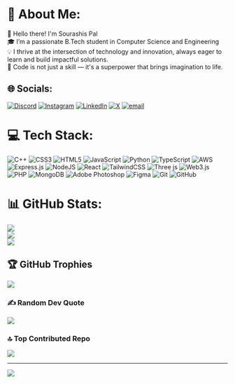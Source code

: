 # 💫 About Me:
👋 Hello there! I'm Sourashis Pal<br>🎓 I’m a passionate B.Tech student in Computer Science and Engineering<br>💡 I thrive at the intersection of technology and innovation, always eager to learn and build impactful solutions.<br>🔁 Code is not just a skill — it's a superpower that brings imagination to life.


## 🌐 Socials:
[![Discord](https://img.shields.io/badge/Discord-%237289DA.svg?logo=discord&logoColor=white)](https://discord/channels/@me) [![Instagram](https://img.shields.io/badge/Instagram-%23E4405F.svg?logo=Instagram&logoColor=white)](https://instagram.com/_nobi.07_) [![LinkedIn](https://img.shields.io/badge/LinkedIn-%230077B5.svg?logo=linkedin&logoColor=white)](https://www.linkedin.com/in/sourashis-pal-570b7432b) [![X](https://img.shields.io/badge/X-black.svg?logo=X&logoColor=white)](https://x.com/Soura_13) [![email](https://img.shields.io/badge/Email-D14836?logo=gmail&logoColor=white)](mailto:palsourashis04@gmail.com) 

# 💻 Tech Stack:
![C++](https://img.shields.io/badge/c++-%2300599C.svg?style=plastic&logo=c%2B%2B&logoColor=white) ![CSS3](https://img.shields.io/badge/css3-%231572B6.svg?style=plastic&logo=css3&logoColor=white) ![HTML5](https://img.shields.io/badge/html5-%23E34F26.svg?style=plastic&logo=html5&logoColor=white) ![JavaScript](https://img.shields.io/badge/javascript-%23323330.svg?style=plastic&logo=javascript&logoColor=%23F7DF1E) ![Python](https://img.shields.io/badge/python-3670A0?style=plastic&logo=python&logoColor=ffdd54) ![TypeScript](https://img.shields.io/badge/typescript-%23007ACC.svg?style=plastic&logo=typescript&logoColor=white) ![AWS](https://img.shields.io/badge/AWS-%23FF9900.svg?style=plastic&logo=amazon-aws&logoColor=white) ![Express.js](https://img.shields.io/badge/express.js-%23404d59.svg?style=plastic&logo=express&logoColor=%2361DAFB) ![NodeJS](https://img.shields.io/badge/node.js-6DA55F?style=plastic&logo=node.js&logoColor=white) ![React](https://img.shields.io/badge/react-%2320232a.svg?style=plastic&logo=react&logoColor=%2361DAFB) ![TailwindCSS](https://img.shields.io/badge/tailwindcss-%2338B2AC.svg?style=plastic&logo=tailwind-css&logoColor=white) ![Three js](https://img.shields.io/badge/threejs-black?style=plastic&logo=three.js&logoColor=white) ![Web3.js](https://img.shields.io/badge/web3.js-F16822?style=plastic&logo=web3.js&logoColor=white) ![PHP](https://img.shields.io/badge/php-%23777BB4.svg?style=plastic&logo=php&logoColor=white) ![MongoDB](https://img.shields.io/badge/MongoDB-%234ea94b.svg?style=plastic&logo=mongodb&logoColor=white) ![Adobe Photoshop](https://img.shields.io/badge/adobe%20photoshop-%2331A8FF.svg?style=plastic&logo=adobe%20photoshop&logoColor=white) ![Figma](https://img.shields.io/badge/figma-%23F24E1E.svg?style=plastic&logo=figma&logoColor=white) ![Git](https://img.shields.io/badge/git-%23F05033.svg?style=plastic&logo=git&logoColor=white) ![GitHub](https://img.shields.io/badge/github-%23121011.svg?style=plastic&logo=github&logoColor=white)
# 📊 GitHub Stats:
![](https://github-readme-stats.vercel.app/api?username=Soura1345&theme=ambient_gradient&hide_border=false&include_all_commits=false&count_private=false)<br/>
![](https://nirzak-streak-stats.vercel.app/?user=Soura1345&theme=ambient_gradient&hide_border=false)<br/>
![](https://github-readme-stats.vercel.app/api/top-langs/?username=Soura1345&theme=ambient_gradient&hide_border=false&include_all_commits=false&count_private=false&layout=compact)

## 🏆 GitHub Trophies
![](https://github-profile-trophy.vercel.app/?username=Soura1345&theme=ambient_gradient&no-frame=false&no-bg=true&margin-w=4)

### ✍️ Random Dev Quote
![](https://quotes-github-readme.vercel.app/api?type=vetical&theme=merko)

### 🔝 Top Contributed Repo
![](https://github-contributor-stats.vercel.app/api?username=Soura1345&limit=5&theme=ambient_gradient&combine_all_yearly_contributions=true)

---
[![](https://visitcount.itsvg.in/api?id=Soura1345&icon=7&color=8)](https://visitcount.itsvg.in)

<!-- Proudly created with GPRM ( https://gprm.itsvg.in ) -->
